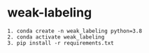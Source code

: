 # weak-labeling

```
1. conda create -n weak_labeling python=3.8
2. conda activate weak_labeling
3. pip install -r requirements.txt
```
